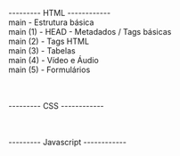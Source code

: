 --------- HTML ------------<br>
main - Estrutura básica <br>
main (1) - HEAD - Metadados / Tags básicas <br>
main (2) - Tags HTML <br>
main (3) - Tabelas <br>
main (4) - Vídeo e Áudio <br>
main (5) - Formulários <br>

<br><br>
--------- CSS ------------<br>

<br><br>
--------- Javascript ------------<br>
